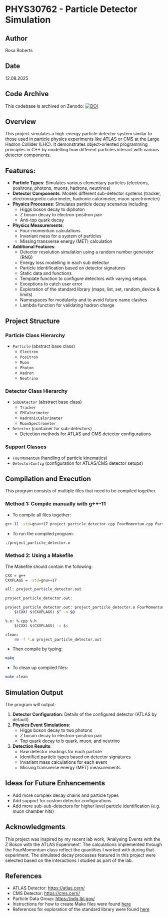 # PHYS30762 - Particle Detector Simulation
## Author
Rosa Roberts

## Date
12.08.2025

## Code Archive
This codebase is archived on Zenodo:
[![DOI](https://zenodo.org/badge/DOI/10.5281/zenodo.16813735.svg)](https://doi.org/10.5281/zenodo.16813735)

## Overview

This project simulates a high-energy particle detector system similar to those used in particle physics experiments like ATLAS or CMS at the Large Hadron Collider (LHC). It demonstrates object-oriented programming principles in C++ by modelling how different particles interact with various detector components.

## Features:

- **Particle Types**: Simulates various elementary particles (electrons, positrons, photons, muons, hadrons, neutrinos)
- **Detector Components**: Models different sub-detector systems (tracker, electromagnetic calorimeter, hadronic calorimeter, muon spectrometer)
- **Physics Processes**: Simulates particle decay scenarios including:
  - Higgs boson decay to diphoton
  - Z boson decay to electron-positron pair
  - Anti-top quark decay
- **Physics Measurements**:
  - Four-momentum calculations
  - Invariant mass for a system of particles
  - Missing transverse energy (MET) calculation
- **Additional Features**:
  - Detector resolution simulation using a random number generator (RNG)
  - Energy loss modelling in each sub detector
  - Particle identification based on detector signatures
  - Static data and functions
  - Template function to configure detectors with varying setups.
  - Exceptions to catch user error
  - Exploration of the standard library (maps, list, set, random_device & limits)
  - Namespaces for modularity and to avoid future name clashes
  - Lambda function for validating hadron charge 

## Project Structure

### Particle Class Hierarchy
- `Particle` (abstract base class)
  - `Electron`
  - `Positron`
  - `Muon`
  - `Photon`
  - `Hadron`
  - `Neutrino`

### Detector Class Hierarchy
- `SubDetector` (abstract base class)
  - `Tracker`
  - `EMCalorimeter`
  - `HadronicCalorimeter`
  - `MuonSpectrometer`
- `Detector` (container for sub-detectors)
  - Detection methods for ATLAS and CMS detector configurations

### Support Classes
- `FourMomentum` (handling of particle kinematics)
- `DetectorConfig` (configuration for ATLAS/CMS detector setups)

## Compilation and Execution

This program consists of multiple files that need to be compiled together.

### Method 1: Compile manually with g++-11
- To compile all files together:
```bash
g++-11 -std=gnu++17 project_particle_detector.cpp FourMomentum.cpp Particle.cpp Electron.cpp Neutrino.cpp Photon.cpp Muon.cpp Hadron.cpp Positron.cpp SubDetector.cpp Tracker.cpp Calorimeter.cpp EMCalorimeter.cpp HadronicCalorimeter.cpp MuonSpectrometer.cpp Detector.cpp DetectorConfig.cpp -o project_particle_detector.o
```
- To run the compiled program:
```bash
./project_particle_detector.o
```
### Method 2: Using a Makefile
The Makefile should contain the following:
```bash
CXX = g++
CXXFLAGS = -std=gnu++17

all: project_particle_detector.out

project_particle_detector.out: 

project_particle_detector.out: project_particle_detector.o FourMomentum.o Particle.o Electron.o Neutrino.o Photon.o Muon.o Hadron.o Positron.o SubDetector.o Tracker.o Calorimeter.o EMCalorimeter.o HadronicCalorimeter.o MuonSpectrometer.o Detector.o DetectorConfig.o
	$(CXX) $(CXXFLAGS) $^ -o $@

%.o: %.cpp %.h
	$(CXX) $(CXXFLAGS) -c $<

clean:
	rm -f *.o project_particle_detector.out
```
- Then compile by typing:
```bash
make
```
- To clean up compiled files:
```bash
make clean
```

## Simulation Output

The program will output:

1. **Detector Configuration**: Details of the configured detector (ATLAS by default)
2. **Physics Event Simulations**:
   - Higgs boson decay to two photons
   - Z boson decay to electron-positron pair
   - Top quark decay to b quark, muon, and neutrino
3. **Detection Results**:
   - Raw detector readings for each particle
   - Identified particle types based on detector signatures
   - Invariant mass calculations for each event
   - Missing transverse energy (MET) measurements

## Ideas for Future Enhancements

- Add more complex decay chains and particle types
- Add support for custom detector configurations
- Add more sub-sub-detectors for higher level particle identification (e.g. muon chamber hits)

## Acknowledgments

This project was inspired by my recent lab work, ‘Analysing Events with the Z Boson with the ATLAS Experiment’. The calculations implemented through the FourMomentum class reflect the quantities I worked with during that experiment. The simulated decay processes featured in this project were selected based on the interactions I studied as part of the lab.

## References

- ATLAS Detector: https://atlas.cern/
- CMS Detector: https://cms.cern/
- Particle Data Group: https://pdg.lbl.gov/
- Instructions for how to create Make files were found [here](https://www.gnu.org/software/make/manual/html_node/Implicit-Variables.html)
- References for exploration of the standard library were found [here](https://en.cppreference.com/w/cpp/numeric/random/random_device)

